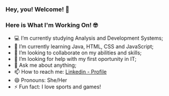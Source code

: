 ### Hey, you! Welcome! 👋
<!--
**BabiMacieira/BabiMacieira** is a ✨ _special_ ✨ repository because its `README.md` (this file) appears on your GitHub profile.

Here are some ideas to get you started:

- 🔭 I’m currently work on ...
- 🌱 I’m currently learning ...
- 👯 I’m looking to collaborate on ...
- 🤔 I’m looking for help with my ...
- 💬 Ask me about anything;...
- 📫 How to reach me: ...
- 😄 Pronouns: ...
- ⚡ Fun fact: ...
-->

### Here is What I'm Working On! 🤓
- 💻 I’m currently studying Analysis and Development Systems;
- 🌱 I’m currently learning Java, HTML, CSS and JavaScript;
- 👯 I’m looking to collaborate on my abilities and skills;
- 🤔 I’m looking for help with my first oportunity in IT;
- 💬 Ask me about anything;
- 📫 How to reach me: [Linkedin - Profile](https://www.linkedin.com/in/barbaramacieiraa/)
- 😄 Pronouns: She/Her
- ⚡ Fun fact: I love sports and games!

